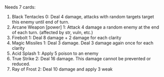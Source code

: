 Needs 7 cards: <br /> 
1. Black Tentacles	0: Deal 4 damage, attacks with random targets target this enemy until end of turn.<br /> 
2. Arcane Weapon	[power] 1: Attack 4 damage a random enemy at the end of each turn. (affected by str, vuln, etc.) <br /> 
3. Firebolt	1: Deal 8 damage + 2 damage for each clarity <br /> 
4. Magic Missiles	1: Deal 3 damage. Deal 3 damage again once for each clarity<br /> 
5. Acid Splash	1: Apply 5 poison to an enemy <br /> 
6. True Strike	2: Deal 16 damage. This damage cannot be prevented or reduced. <br /> 
7. Ray of Frost	2: Deal 10 damage and apply 3 weak <br /> 
